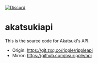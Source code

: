 [![Discord](https://discordapp.com/api/guilds/365406575893938177/widget.png?style=shield)](https://discord.gg/5cBtMPW)

# akatsukiapi

This is the source code for Akatsuki's API.

- Origin: https://git.zxq.co/ripple/rippleapi
- Mirror: https://github.com/osuripple/api

